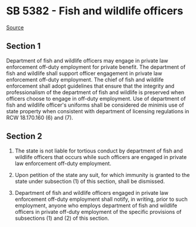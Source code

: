 # SB 5382 - Fish and wildlife officers

[Source](http://lawfilesext.leg.wa.gov/biennium/2023-24/Pdf/Bills/Senate%20Bills/5382.pdf)

## Section 1
Department of fish and wildlife officers may engage in private law enforcement off-duty employment for private benefit. The department of fish and wildlife shall support officer engagement in private law enforcement off-duty employment. The chief of fish and wildlife enforcement shall adopt guidelines that ensure that the integrity and professionalism of the department of fish and wildlife is preserved when officers choose to engage in off-duty employment. Use of department of fish and wildlife officer's uniforms shall be considered de minimis use of state property when consistent with department of licensing regulations in RCW 18.170.160 (6) and (7).

## Section 2
1. The state is not liable for tortious conduct by department of fish and wildlife officers that occurs while such officers are engaged in private law enforcement off-duty employment.

2. Upon petition of the state any suit, for which immunity is granted to the state under subsection (1) of this section, shall be dismissed.

3. Department of fish and wildlife officers engaged in private law enforcement off-duty employment shall notify, in writing, prior to such employment, anyone who employs department of fish and wildlife officers in private off-duty employment of the specific provisions of subsections (1) and (2) of this section.
